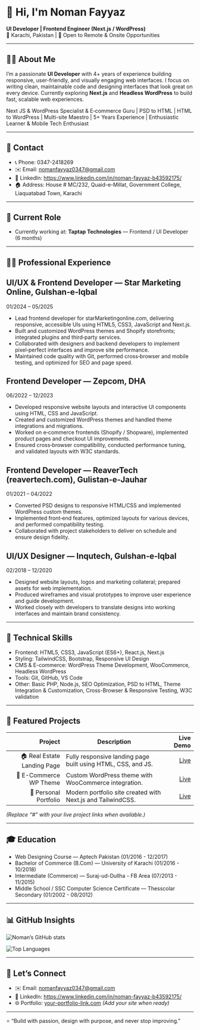 # 👋 Hi, I'm Noman Fayyaz

**UI Developer | Frontend Engineer (Next.js / WordPress)**  
📍 Karachi, Pakistan | 💼 Open to Remote & Onsite Opportunities

---

## 🧑‍💻 About Me

I’m a passionate **UI Developer** with 4+ years of experience building responsive, user-friendly, and visually engaging web interfaces. I focus on writing clean, maintainable code and designing interfaces that look great on every device. Currently exploring **Next.js** and **Headless WordPress** to build fast, scalable web experiences.

Next JS & WordPress Specialist & E‑commerce Guru | PSD to HTML | HTML to WordPress | Multi-site Maestro | 5+ Years Experience | Enthusiastic Learner & Mobile Tech Enthusiast

---

## 🧾 Contact

- 📞 Phone: 0347-2418269  
- ✉️ Email: nomanfayyaz0347@gmail.com  
- 🔗 LinkedIn: https://www.linkedin.com/in/noman-fayyaz-b43592175/  
- 🏠 Address: House # MC/232, Quaid-e-Millat, Government College, Liaquatabad Town, Karachi

---

## 💼 Current Role

- Currently working at: **Taptap Technologies** — Frontend / UI Developer (6 months)

---

## 🧑‍💼 Professional Experience


## UI/UX & Frontend Developer — Star Marketing Online, Gulshan‑e‑Iqbal
01/2024 – 05/2025
- Lead frontend developer for starMarketingonline.com, delivering responsive, accessible UIs using HTML5, CSS3, JavaScript and Next.js.
- Built and customized WordPress themes and Shopify storefronts; integrated plugins and third‑party services.
- Collaborated with designers and backend developers to implement pixel‑perfect interfaces and improve site performance.
- Maintained code quality with Git, performed cross‑browser and mobile testing, and optimized for SEO and page speed.

## Frontend Developer — Zepcom, DHA
06/2022 – 12/2023
- Developed responsive website layouts and interactive UI components using HTML, CSS and JavaScript.
- Created and customized WordPress themes and handled theme integrations and migrations.
- Worked on e‑commerce frontends (Shopify / Shopware), implemented product pages and checkout UI improvements.
- Ensured cross‑browser compatibility, conducted performance tuning, and validated layouts with W3C standards.

## Frontend Developer — ReaverTech (reavertech.com), Gulistan‑e‑Jauhar
01/2021 – 04/2022
- Converted PSD designs to responsive HTML/CSS and implemented WordPress custom themes.
- Implemented front‑end features, optimized layouts for various devices, and performed compatibility testing.
- Collaborated with project stakeholders to deliver on schedule and ensure design fidelity.

## UI/UX Designer — Inqutech, Gulshan‑e‑Iqbal
02/2018 – 12/2020
- Designed website layouts, logos and marketing collateral; prepared assets for web implementation.
- Produced wireframes and visual prototypes to improve user experience and guide development.
- Worked closely with developers to translate designs into working interfaces and maintain brand consistency.

---

## 🧠 Technical Skills

- Frontend: HTML5, CSS3, JavaScript (ES6+), React.js, Next.js  
- Styling: TailwindCSS, Bootstrap, Responsive UI Design  
- CMS & E-commerce: WordPress Theme Development, WooCommerce, Headless WordPress  
- Tools: Git, GitHub, VS Code  
- Other: Basic PHP, Node.js, SEO Optimization, PSD to HTML, Theme Integration & Customization, Cross-Browser & Responsive Testing, W3C validation

---

## 🚀 Featured Projects

| Project | Description | Live Demo |
|--------:|-------------|----------:|
| 🏠 Real Estate Landing Page | Fully responsive landing page built using HTML, CSS, and JS. | [Live](#) |
| 🛒 E-Commerce WP Theme | Custom WordPress theme with WooCommerce integration. | [Live](#) |
| 💼 Personal Portfolio | Modern portfolio site created with Next.js and TailwindCSS. | [Live](#) |

*(Replace “#” with your live project links when available.)*

---

## 🎓 Education

- Web Designing Course — Aptech Pakistan (01/2016 - 12/2017)  
- Bachelor of Commerce (B.Com) — University of Karachi (01/2016 - 10/2018)  
- Intermediate (Commerce) — Suraj-ud-Dullha - FB Area (07/2013 - 11/2015)  
- Middle School / SSC Computer Science Certificate — Thesscolar Secondary (01/2002 - 08/2012)

---

## 📊 GitHub Insights

![Noman’s GitHub stats](https://github-readme-stats.vercel.app/api?username=nomanfayyaz0347&show_icons=true&theme=default)

![Top Languages](https://github-readme-stats.vercel.app/api/top-langs/?username=nomanfayyaz0347&layout=compact)

---

## 💬 Let’s Connect

- ✉️ Email: [nomanfayyaz0347@gmail.com](mailto:nomanfayyaz0347@gmail.com)  
- 🔗 LinkedIn: https://www.linkedin.com/in/noman-fayyaz-b43592175/  
- 🌐 Portfolio: [your-portfolio-link.com](#) *(Add your site when ready)*

---

⭐ “Build with passion, design with purpose, and never stop improving.”
